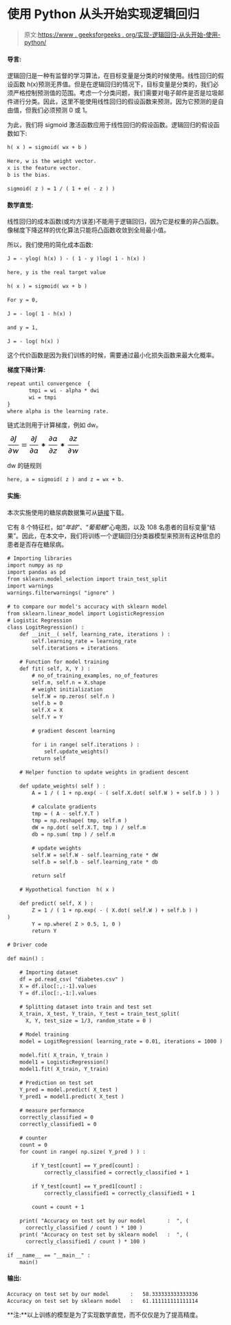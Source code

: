 # 使用 Python 从头开始实现逻辑回归

> 原文:[https://www . geeksforgeeks . org/实现-逻辑回归-从头开始-使用-python/](https://www.geeksforgeeks.org/implementation-of-logistic-regression-from-scratch-using-python/)

#### 导言:

逻辑回归是一种有监督的学习算法，在目标变量是分类的时候使用。线性回归的假设函数 h(x)预测无界值。但是在逻辑回归的情况下，目标变量是分类的，我们必须严格控制预测值的范围。考虑一个分类问题，我们需要对电子邮件是否是垃圾邮件进行分类。因此，这里不能使用线性回归的假设函数来预测，因为它预测的是自由值，但我们必须预测 0 或 1。

为此，我们将 sigmoid 激活函数应用于线性回归的假设函数。逻辑回归的假设函数如下:

```
h( x ) = sigmoid( wx + b )

Here, w is the weight vector.
x is the feature vector. 
b is the bias.

sigmoid( z ) = 1 / ( 1 + e( - z ) )

```

#### 数学直觉:

线性回归的成本函数(或均方误差)不能用于逻辑回归，因为它是权重的非凸函数。像梯度下降这样的优化算法只能将凸函数收敛到全局最小值。

所以，我们使用的简化成本函数:

```
J = - ylog( h(x) ) - ( 1 - y )log( 1 - h(x) )

here, y is the real target value

h( x ) = sigmoid( wx + b )

For y = 0,

J = - log( 1 - h(x) )

and y = 1,

J = - log( h(x) )

```

这个代价函数是因为我们训练的时候，需要通过最小化损失函数来最大化概率。

**梯度下降计算:**

```
repeat until convergence  {
       tmpi = wi - alpha * dwi
       wi = tmpi         
}
where alpha is the learning rate.

```

链式法则用于计算梯度，例如 dw。

![](img/f3ecc57f8ab785744037ec8445b2184c.png)

dw 的链规则

```
here, a = sigmoid( z ) and z = wx + b.

```

#### 实施:

本次实施使用的糖尿病数据集可从[链接](https://github.com/mohit-baliyan/References)下载。

它有 8 个特征栏，如“*年龄*”、“*葡萄糖*”心电图，以及 108 名患者的目标变量“结果”。因此，在本文中，我们将训练一个逻辑回归分类器模型来预测有这种信息的患者是否存在糖尿病。

```
# Importing libraries
import numpy as np
import pandas as pd
from sklearn.model_selection import train_test_split
import warnings
warnings.filterwarnings( "ignore" )

# to compare our model's accuracy with sklearn model
from sklearn.linear_model import LogisticRegression
# Logistic Regression
class LogitRegression() :
    def __init__( self, learning_rate, iterations ) :        
        self.learning_rate = learning_rate        
        self.iterations = iterations

    # Function for model training    
    def fit( self, X, Y ) :        
        # no_of_training_examples, no_of_features        
        self.m, self.n = X.shape        
        # weight initialization        
        self.W = np.zeros( self.n )        
        self.b = 0        
        self.X = X        
        self.Y = Y

        # gradient descent learning

        for i in range( self.iterations ) :            
            self.update_weights()            
        return self

    # Helper function to update weights in gradient descent

    def update_weights( self ) :           
        A = 1 / ( 1 + np.exp( - ( self.X.dot( self.W ) + self.b ) ) )

        # calculate gradients        
        tmp = ( A - self.Y.T )        
        tmp = np.reshape( tmp, self.m )        
        dW = np.dot( self.X.T, tmp ) / self.m         
        db = np.sum( tmp ) / self.m 

        # update weights    
        self.W = self.W - self.learning_rate * dW    
        self.b = self.b - self.learning_rate * db

        return self

    # Hypothetical function  h( x ) 

    def predict( self, X ) :    
        Z = 1 / ( 1 + np.exp( - ( X.dot( self.W ) + self.b ) ) )        
        Y = np.where( Z > 0.5, 1, 0 )        
        return Y

# Driver code

def main() :

    # Importing dataset    
    df = pd.read_csv( "diabetes.csv" )
    X = df.iloc[:,:-1].values
    Y = df.iloc[:,-1:].values

    # Splitting dataset into train and test set
    X_train, X_test, Y_train, Y_test = train_test_split(
      X, Y, test_size = 1/3, random_state = 0 )

    # Model training    
    model = LogitRegression( learning_rate = 0.01, iterations = 1000 )

    model.fit( X_train, Y_train )    
    model1 = LogisticRegression()    
    model1.fit( X_train, Y_train)

    # Prediction on test set
    Y_pred = model.predict( X_test )    
    Y_pred1 = model1.predict( X_test )

    # measure performance    
    correctly_classified = 0    
    correctly_classified1 = 0

    # counter    
    count = 0    
    for count in range( np.size( Y_pred ) ) :  

        if Y_test[count] == Y_pred[count] :            
            correctly_classified = correctly_classified + 1

        if Y_test[count] == Y_pred1[count] :            
            correctly_classified1 = correctly_classified1 + 1

        count = count + 1

    print( "Accuracy on test set by our model       :  ", ( 
      correctly_classified / count ) * 100 )
    print( "Accuracy on test set by sklearn model   :  ", ( 
      correctly_classified1 / count ) * 100 )

if __name__ == "__main__" :     
    main()
```

#### 输出:

```
Accuracy on test set by our model       :   58.333333333333336
Accuracy on test set by sklearn model   :   61.111111111111114

```

**注:**以上训练的模型是为了实现数学直觉，而不仅仅是为了提高精度。